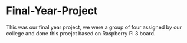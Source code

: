 # Final-Year-Project
This was our final year project, we were a group of four assigned by our college and done this proejct based on Raspberry Pi 3 board.
